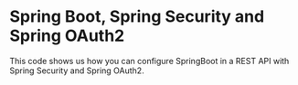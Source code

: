 # Spring Boot, Spring Security and Spring OAuth2 

This code shows us how you can configure SpringBoot in a REST API with Spring Security and Spring OAuth2.

